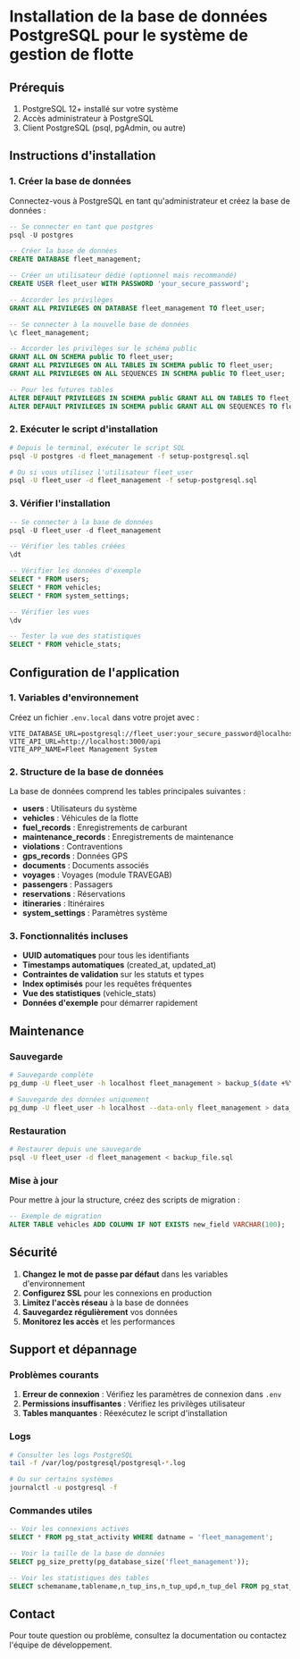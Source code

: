 
# Installation de la base de données PostgreSQL pour le système de gestion de flotte

## Prérequis

1. PostgreSQL 12+ installé sur votre système
2. Accès administrateur à PostgreSQL
3. Client PostgreSQL (psql, pgAdmin, ou autre)

## Instructions d'installation

### 1. Créer la base de données

Connectez-vous à PostgreSQL en tant qu'administrateur et créez la base de données :

```sql
-- Se connecter en tant que postgres
psql -U postgres

-- Créer la base de données
CREATE DATABASE fleet_management;

-- Créer un utilisateur dédié (optionnel mais recommandé)
CREATE USER fleet_user WITH PASSWORD 'your_secure_password';

-- Accorder les privilèges
GRANT ALL PRIVILEGES ON DATABASE fleet_management TO fleet_user;

-- Se connecter à la nouvelle base de données
\c fleet_management;

-- Accorder les privilèges sur le schéma public
GRANT ALL ON SCHEMA public TO fleet_user;
GRANT ALL PRIVILEGES ON ALL TABLES IN SCHEMA public TO fleet_user;
GRANT ALL PRIVILEGES ON ALL SEQUENCES IN SCHEMA public TO fleet_user;

-- Pour les futures tables
ALTER DEFAULT PRIVILEGES IN SCHEMA public GRANT ALL ON TABLES TO fleet_user;
ALTER DEFAULT PRIVILEGES IN SCHEMA public GRANT ALL ON SEQUENCES TO fleet_user;
```

### 2. Exécuter le script d'installation

```bash
# Depuis le terminal, exécuter le script SQL
psql -U postgres -d fleet_management -f setup-postgresql.sql

# Ou si vous utilisez l'utilisateur fleet_user
psql -U fleet_user -d fleet_management -f setup-postgresql.sql
```

### 3. Vérifier l'installation

```sql
-- Se connecter à la base de données
psql -U fleet_user -d fleet_management

-- Vérifier les tables créées
\dt

-- Vérifier les données d'exemple
SELECT * FROM users;
SELECT * FROM vehicles;
SELECT * FROM system_settings;

-- Vérifier les vues
\dv

-- Tester la vue des statistiques
SELECT * FROM vehicle_stats;
```

## Configuration de l'application

### 1. Variables d'environnement

Créez un fichier `.env.local` dans votre projet avec :

```env
VITE_DATABASE_URL=postgresql://fleet_user:your_secure_password@localhost:5432/fleet_management
VITE_API_URL=http://localhost:3000/api
VITE_APP_NAME=Fleet Management System
```

### 2. Structure de la base de données

La base de données comprend les tables principales suivantes :

- **users** : Utilisateurs du système
- **vehicles** : Véhicules de la flotte
- **fuel_records** : Enregistrements de carburant
- **maintenance_records** : Enregistrements de maintenance
- **violations** : Contraventions
- **gps_records** : Données GPS
- **documents** : Documents associés
- **voyages** : Voyages (module TRAVEGAB)
- **passengers** : Passagers
- **reservations** : Réservations
- **itineraries** : Itinéraires
- **system_settings** : Paramètres système

### 3. Fonctionnalités incluses

- **UUID automatiques** pour tous les identifiants
- **Timestamps automatiques** (created_at, updated_at)
- **Contraintes de validation** sur les statuts et types
- **Index optimisés** pour les requêtes fréquentes
- **Vue des statistiques** (vehicle_stats)
- **Données d'exemple** pour démarrer rapidement

## Maintenance

### Sauvegarde

```bash
# Sauvegarde complète
pg_dump -U fleet_user -h localhost fleet_management > backup_$(date +%Y%m%d_%H%M%S).sql

# Sauvegarde des données uniquement
pg_dump -U fleet_user -h localhost --data-only fleet_management > data_backup_$(date +%Y%m%d_%H%M%S).sql
```

### Restauration

```bash
# Restaurer depuis une sauvegarde
psql -U fleet_user -d fleet_management < backup_file.sql
```

### Mise à jour

Pour mettre à jour la structure, créez des scripts de migration :

```sql
-- Exemple de migration
ALTER TABLE vehicles ADD COLUMN IF NOT EXISTS new_field VARCHAR(100);
```

## Sécurité

1. **Changez le mot de passe par défaut** dans les variables d'environnement
2. **Configurez SSL** pour les connexions en production
3. **Limitez l'accès réseau** à la base de données
4. **Sauvegardez régulièrement** vos données
5. **Monitorez les accès** et les performances

## Support et dépannage

### Problèmes courants

1. **Erreur de connexion** : Vérifiez les paramètres de connexion dans `.env`
2. **Permissions insuffisantes** : Vérifiez les privilèges utilisateur
3. **Tables manquantes** : Réexécutez le script d'installation

### Logs

```bash
# Consulter les logs PostgreSQL
tail -f /var/log/postgresql/postgresql-*.log

# Ou sur certains systèmes
journalctl -u postgresql -f
```

### Commandes utiles

```sql
-- Voir les connexions actives
SELECT * FROM pg_stat_activity WHERE datname = 'fleet_management';

-- Voir la taille de la base de données
SELECT pg_size_pretty(pg_database_size('fleet_management'));

-- Voir les statistiques des tables
SELECT schemaname,tablename,n_tup_ins,n_tup_upd,n_tup_del FROM pg_stat_user_tables;
```

## Contact

Pour toute question ou problème, consultez la documentation ou contactez l'équipe de développement.
